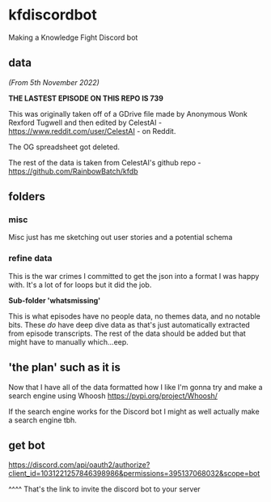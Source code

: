 # kfdiscordbot
Making a Knowledge Fight Discord bot

## data

*(From 5th November 2022)*

__THE LASTEST EPISODE ON THIS REPO IS 739__

This was originally taken off of a GDrive file made by Anonymous Wonk Rexford Tugwell and then edited by CelestAI - https://www.reddit.com/user/CelestAI - on Reddit.

The OG spreadsheet got deleted.

The rest of the data is taken from CelestAI's github repo - https://github.com/RainbowBatch/kfdb

## folders

### misc
Misc just has me sketching out user stories and a potential schema

### refine data
This is the war crimes I committed to get the json into a format I was happy with. It's a lot of for loops but it did the job.

**__Sub-folder 'whatsmissing'__**

This is what episodes have no people data, no themes data, and no notable bits. These _do_ have deep dive data as that's just automatically extracted from episode transcripts. The rest of the data should be added but that might have to manually which...eep.

## 'the plan' such as it is

Now that I have all of the data formatted how I like I'm gonna try and make a search engine using Whoosh
https://pypi.org/project/Whoosh/ 

If the search engine works for the Discord bot I might as well actually make a search engine tbh.

## get bot

https://discord.com/api/oauth2/authorize?client_id=1031221257846398986&permissions=395137068032&scope=bot

^^^^ That's the link to invite the discord bot to your server